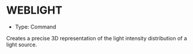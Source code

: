 # WEBLIGHT

- Type: Command

Creates a precise 3D representation of the light intensity distribution of a light source.
